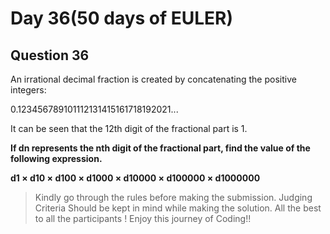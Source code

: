 # Day 36(50 days of EULER)

## Question 36

An irrational decimal fraction is created by concatenating the positive integers:

0.123456789101112131415161718192021...

It can be seen that the 12th digit of the fractional part is 1.

**If dn represents the nth digit of the fractional part, find the value of the following expression.**

**d1 × d10 × d100 × d1000 × d10000 × d100000 × d1000000**

> Kindly go through the rules before making the submission.
>Judging Criteria Should be kept in mind while making the solution.
>All the best to all the participants ! Enjoy this journey of Coding!!
